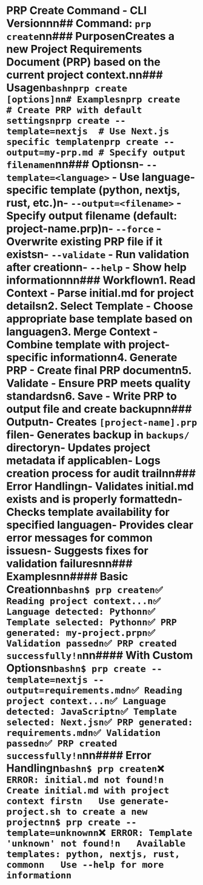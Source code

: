 # PRP Create Command - CLI Versionnn## Command: `prp create`nn### PurposenCreates a new Project Requirements Document (PRP) based on the current project context.nn### Usagen```bashnprp create [options]nn# Examplesnprp create                    # Create PRP with default settingsnprp create --template=nextjs  # Use Next.js specific templatenprp create --output=my-prp.md # Specify output filenamen```nn### Optionsn- `--template=<language>` - Use language-specific template (python, nextjs, rust, etc.)n- `--output=<filename>` - Specify output filename (default: project-name.prp)n- `--force` - Overwrite existing PRP file if it existsn- `--validate` - Run validation after creationn- `--help` - Show help informationnn### Workflown1. **Read Context** - Parse initial.md for project detailsn2. **Select Template** - Choose appropriate base template based on languagen3. **Merge Context** - Combine template with project-specific informationn4. **Generate PRP** - Create final PRP documentn5. **Validate** - Ensure PRP meets quality standardsn6. **Save** - Write PRP to output file and create backupnn### Outputn- Creates `[project-name].prp` filen- Generates backup in `backups/` directoryn- Updates project metadata if applicablen- Logs creation process for audit trailnn### Error Handlingn- Validates initial.md exists and is properly formattedn- Checks template availability for specified languagen- Provides clear error messages for common issuesn- Suggests fixes for validation failuresnn### Examplesnn#### Basic Creationn```bashn$ prp createn✅ Reading project context...n✅ Language detected: Pythonn✅ Template selected: Pythonn✅ PRP generated: my-project.prpn✅ Validation passedn✅ PRP created successfully!n```nn#### With Custom Optionsn```bashn$ prp create --template=nextjs --output=requirements.mdn✅ Reading project context...n✅ Language detected: JavaScriptn✅ Template selected: Next.jsn✅ PRP generated: requirements.mdn✅ Validation passedn✅ PRP created successfully!n```nn#### Error Handlingn```bashn$ prp createn❌ ERROR: initial.md not found!n   Create initial.md with project context firstn   Use generate-project.sh to create a new projectnn$ prp create --template=unknownn❌ ERROR: Template 'unknown' not found!n   Available templates: python, nextjs, rust, commonn   Use --help for more informationn```